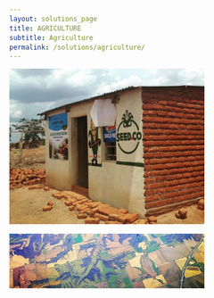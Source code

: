 ```yaml
---
layout: solutions_page
title: AGRICULTURE
subtitle: Agriculture
permalink: /solutions/agriculture/
---
```


<a href="{{ site.baseurl }}/solutions/"><img class="imgcentered" width=350px src="/assets/img/cadshop.jpg" alt="Seedwater"></a>

<a href="{{ site.baseurl }}/solutions/"><img class="imgcentered" width=350px src="/assets/img/fields.jpg" alt="Seedwater"></a>
